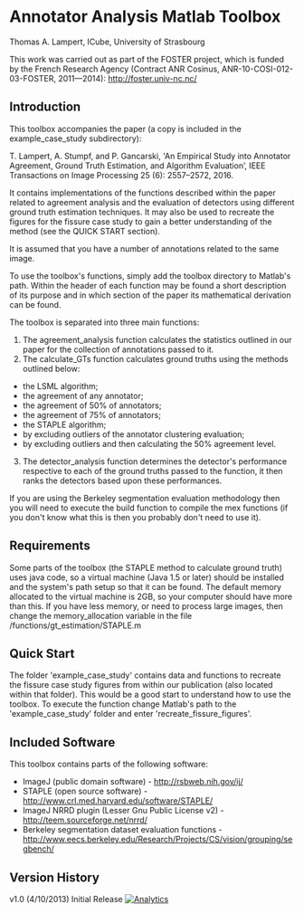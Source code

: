 # Annotator Analysis Matlab Toolbox

Thomas A. Lampert, ICube, University of Strasbourg

This work was carried out as part of the FOSTER project, which is funded by the French Research Agency (Contract 
ANR Cosinus, ANR-10-COSI-012-03-FOSTER, 2011—2014): http://foster.univ-nc.nc/

## Introduction

This toolbox accompanies the paper (a copy is included in the example_case_study subdirectory):

T. Lampert, A. Stumpf, and P. Gancarski, 'An Empirical Study into Annotator Agreement, Ground Truth Estimation, and Algorithm Evaluation’, IEEE Transactions on Image Processing 25 (6): 2557–2572, 2016.

It contains implementations of the functions described within the paper related to agreement analysis and the
evaluation of detectors using different ground truth estimation techniques. It may also be used to recreate the 
figures for the fissure case study to gain a better understanding of the method (see the QUICK START section).

It is assumed that you have a number of annotations related to the same image.

To use the toolbox's functions, simply add the toolbox directory to Matlab's path. Within the header of each 
function may be found a short description of its purpose and in which section of the paper its mathematical 
derivation can be found.

The toolbox is separated into three main functions:

1. The agreement_analysis function calculates the statistics outlined in our paper for the collection of 
annotations passed to it.
2. The calculate_GTs function calculates ground truths using the methods outlined below:
 * the LSML algorithm;
 * the agreement of any annotator;
 * the agreement of 50% of annotators;
 * the agreement of 75% of annotators;
 * the STAPLE algorithm;
 * by excluding outliers of the annotator clustering evaluation;
 * by excluding outliers and then calculating the 50% agreement level.
3. The detector_analysis function determines the detector's performance respective to each of the ground truths
passed to the function, it then ranks the detectors based upon these performances.

If you are using the Berkeley segmentation evaluation methodology then you will need to execute the build function
to compile the mex functions (if you don't know what this is then you probably don't need to use it).


## Requirements

Some parts of the toolbox (the STAPLE method to calculate ground truth) uses java code, so a virtual machine (Java 
1.5 or later) should be installed and the system's path setup so that it can be found. The default memory allocated
to the virtual machine is 2GB, so your computer should have more than this. If you have less memory, or need to
process large images, then change the memory_allocation variable in the file /functions/gt_estimation/STAPLE.m


## Quick Start

The folder 'example_case_study' contains data and functions to recreate the fissure case study figures from within 
our publication (also located within that folder). This would be a good start to understand how to use the toolbox.
To execute the function change Matlab's path to the 'example_case_study' folder and enter 'recreate_fissure_figures'.


## Included Software

This toolbox contains parts of the following software:

* ImageJ (public domain software) - http://rsbweb.nih.gov/ij/
* STAPLE (open source software) - http://www.crl.med.harvard.edu/software/STAPLE/
* ImageJ NRRD plugin (Lesser Gnu Public License v2) - http://teem.sourceforge.net/nrrd/
* Berkeley segmentation dataset evaluation functions - http://www.eecs.berkeley.edu/Research/Projects/CS/vision/grouping/segbench/


## Version History

v1.0 (4/10/2013) Initial Release
[![Analytics](https://ga-beacon.appspot.com/UA-112264682-3/welcome-page?pixel)](https://github.com/igrigorik/ga-beacon)
